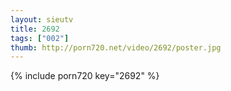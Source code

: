 ```yaml
--- 
layout: sieutv
title: 2692
tags: ["002"]
thumb: http://porn720.net/video/2692/poster.jpg
---
```

{% include porn720 key="2692" %} 
